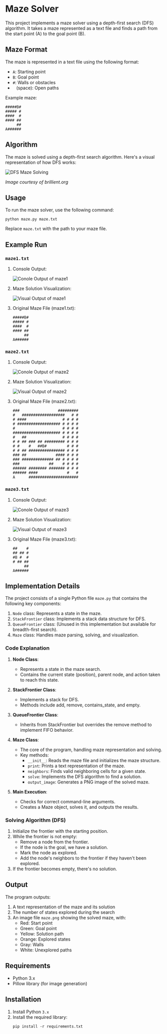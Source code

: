 # Maze Solver

This project implements a maze solver using a depth-first search (DFS) algorithm. It takes a maze represented as a text file and finds a path from the start point (A) to the goal point (B).

## Maze Format

The maze is represented in a text file using the following format:

- `A`: Starting point
- `B`: Goal point
- `#`: Walls or obstacles
- ` ` (space): Open paths

Example maze:

```
#####B#
##### #
####  #
#### ##
     ##
A######
```

## Algorithm

The maze is solved using a depth-first search algorithm. Here's a visual representation of how DFS works:

![DFS Maze Solving](https://d18l82el6cdm1i.cloudfront.net/uploads/mf7THWHAbL-mazegif.gif)

*Image courtesy of brillient.org*

## Usage

To run the maze solver, use the following command:

```
python maze.py maze.txt
```

Replace `maze.txt` with the path to your maze file.

## Example Run

### `maze1.txt`

1. Console Output:

   ![Conole Output of maze1](https://raw.githubusercontent.com/nawaz0x1/AI-Lab/refs/heads/main/Search%20Algorithms/screenshots/maze_1_run.png)

2. Maze Solution Visualization:

   ![Visual Output of maze1](https://raw.githubusercontent.com/nawaz0x1/AI-Lab/refs/heads/main/Search%20Algorithms/screenshots/maze_1_solve.png)

3. Original Maze File (maze1.txt):
   ```
   #####B#
   ##### #
   ####  #
   #### ##
        ##
   A######
   ```


### `maze2.txt`

1. Console Output:

   ![Conole Output of maze2](https://raw.githubusercontent.com/nawaz0x1/AI-Lab/refs/heads/main/Search%20Algorithms/screenshots/maze_2_run.png)

2. Maze Solution Visualization:

   ![Visual Output of maze2](https://raw.githubusercontent.com/nawaz0x1/AI-Lab/refs/heads/main/Search%20Algorithms/screenshots/maze_2_solve.png)

3. Original Maze File (maze2.txt):
   ```
   ###                 #########
   #   ###################   # #
   # ####                # # # #
   # ################### # # # #
   #                     # # # #
   ##################### # # # #
   #   ##                # # # #
   # # ## ### ## ######### # # #
   # #    #   ##B#         # # #
   # # ## ################ # # #
   ### ##             #### # # #
   ### ############## ## # # # #
   ###             ##    # # # #
   ###### ######## ####### # # #
   ###### ####             #   #
   A      ######################
   ```

### `maze3.txt`

1. Console Output:

   ![Conole Output of maze3](https://raw.githubusercontent.com/nawaz0x1/AI-Lab/refs/heads/main/Search%20Algorithms/screenshots/maze_3_run.png)

2. Maze Solution Visualization:

   ![Visual Output of maze3](https://raw.githubusercontent.com/nawaz0x1/AI-Lab/refs/heads/main/Search%20Algorithms/screenshots/maze_3_solve.png)

3. Original Maze File (maze3.txt):
   ```
   ##    #
   ## ## #
   #B #  #
   # ## ##
        ##
   A######
   ```




## Implementation Details

The project consists of a single Python file `maze.py` that contains the following key components:

1. `Node` class: Represents a state in the maze.
2. `StackFrontier` class: Implements a stack data structure for DFS.
3. `QueueFrontier` class: (Unused in this implementation but available for breadth-first search).
4. `Maze` class: Handles maze parsing, solving, and visualization.

### Code Explanation

1. **Node Class**: 
   - Represents a state in the maze search.
   - Contains the current state (position), parent node, and action taken to reach this state.

2. **StackFrontier Class**:
   - Implements a stack for DFS.
   - Methods include add, remove, contains_state, and empty.

3. **QueueFrontier Class**:
   - Inherits from StackFrontier but overrides the remove method to implement FIFO behavior.

4. **Maze Class**:
   - The core of the program, handling maze representation and solving.
   - Key methods:
     - `__init__`: Reads the maze file and initializes the maze structure.
     - `print`: Prints a text representation of the maze.
     - `neighbors`: Finds valid neighboring cells for a given state.
     - `solve`: Implements the DFS algorithm to find a solution.
     - `output_image`: Generates a PNG image of the solved maze.

5. **Main Execution**:
   - Checks for correct command-line arguments.
   - Creates a Maze object, solves it, and outputs the results.

### Solving Algorithm (DFS)

1. Initialize the frontier with the starting position.
2. While the frontier is not empty:
   - Remove a node from the frontier.
   - If the node is the goal, we have a solution.
   - Mark the node as explored.
   - Add the node's neighbors to the frontier if they haven't been explored.
3. If the frontier becomes empty, there's no solution.

## Output

The program outputs:
1. A text representation of the maze and its solution
2. The number of states explored during the search
3. An image file `maze.png` showing the solved maze, with:
   - Red: Start point
   - Green: Goal point
   - Yellow: Solution path
   - Orange: Explored states
   - Gray: Walls
   - White: Unexplored paths

## Requirements

- Python 3.x
- Pillow library (for image generation)

## Installation

1. Install Python `3.x`
2. Install the required library:
   ```
   pip install -r requirements.txt
   ```


